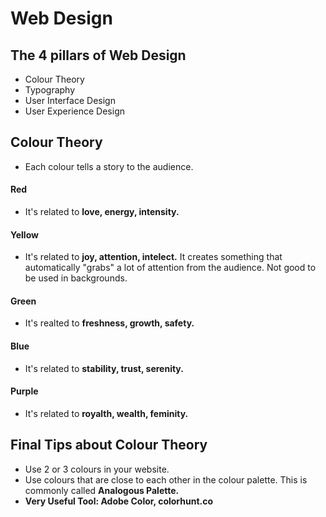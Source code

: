 # Web Design

## The 4 pillars of Web Design
* Colour Theory
* Typography
* User Interface Design
* User Experience Design

## Colour Theory
* Each colour tells a story to the audience. 
#### Red
* It's related to __love, energy, intensity.__
#### Yellow
* It's related to __joy, attention, intelect.__ It creates something that automatically "grabs" a lot of attention from the audience. Not good to be used in backgrounds.
#### Green
* It's realted to __freshness, growth, safety.__
#### Blue
* It's related to __stability, trust, serenity.__
#### Purple
* It's related to __royalth, wealth, feminity.__

## Final Tips about Colour Theory
* Use 2 or 3 colours in your website.
* Use colours that are close to each other in the colour palette. This is commonly called __Analogous Palette.__
* __Very Useful Tool: Adobe Color, colorhunt.co__
